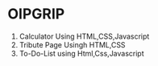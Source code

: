 # OIPGRIP
1. Calculator Using HTML,CSS,Javascript
2. Tribute Page Usingh HTML,CSS
3. To-Do-List using Html,Css,Javascript
